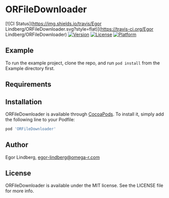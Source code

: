 # ORFileDownloader

[![CI Status](https://img.shields.io/travis/Egor Lindberg/ORFileDownloader.svg?style=flat)](https://travis-ci.org/Egor Lindberg/ORFileDownloader)
[![Version](https://img.shields.io/cocoapods/v/ORFileDownloader.svg?style=flat)](https://cocoapods.org/pods/ORFileDownloader)
[![License](https://img.shields.io/cocoapods/l/ORFileDownloader.svg?style=flat)](https://cocoapods.org/pods/ORFileDownloader)
[![Platform](https://img.shields.io/cocoapods/p/ORFileDownloader.svg?style=flat)](https://cocoapods.org/pods/ORFileDownloader)

## Example

To run the example project, clone the repo, and run `pod install` from the Example directory first.

## Requirements

## Installation

ORFileDownloader is available through [CocoaPods](https://cocoapods.org). To install
it, simply add the following line to your Podfile:

```ruby
pod 'ORFileDownloader'
```

## Author

Egor Lindberg, egor-lindberg@omega-r.com

## License

ORFileDownloader is available under the MIT license. See the LICENSE file for more info.
